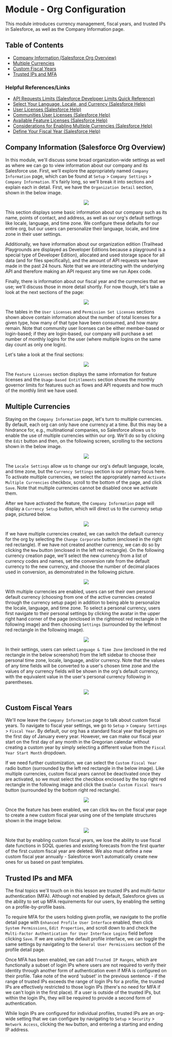# Module - Org Configuration

This module introduces currency management, fiscal years, and trusted IPs in Salesforce, as well as the Company Information page.

## Table of Contents

* [Company Information (Salesforce Org Overview)](#company-information-(salesforce-org-overview))
* [Multiple Currencies](#multiple-currencies)
* [Custom Fiscal Years](#custom-fiscal-years)
* [Trusted IPs and MFA](#trusted-ips-and-mfa)

### Helpful References/Links

* [API Requests Limits (Salesforce Developer Limits Quick Reference)](https://developer.salesforce.com/docs/atlas.en-us.206.0.salesforce_app_limits_cheatsheet.meta/salesforce_app_limits_cheatsheet/salesforce_app_limits_platform_api.htm)
* [Select Your Language, Locale, and Currency (Salesforce Help)](https://help.salesforce.com/articleView?id=admin_language_locale_currency.htm&type=5)
* [User Licenses (Salesforce Help)](https://help.salesforce.com/articleView?err=1&id=users_understanding_license_types.htm&type=5)
* [Communities User Licenses (Salesforce Help)](https://help.salesforce.com/articleView?id=users_license_types_communities.htm&type=5)
* [Available Feature Licenses (Salesforce Help)](https://help.salesforce.com/articleView?err=1&id=users_feature_licenses_available.htm&type=5)
* [Considerations for Enabling Multiple Currencies (Salesforce Help)](https://help.salesforce.com/articleView?id=admin_enable_multicurrency_implications.htm&type=5)
* [Define Your Fiscal Year (Salesforce Help)](https://help.salesforce.com/articleView?id=admin_about_cfy.htm&type=5)

## Company Information (Salesforce Org Overview)

In this module, we'll discuss some broad organization-wide settings as well as where we can go to view information about our company and its Salesforce use. First, we'll explore the appropriately named `Company Information` page, which can be found at `Setup` > `Company Settings` > `Company Information`. It's fairly long, so we'll break it into sections and explain each in detail. First, we have the `Organization Detail` section, shown in the below image.

<p align="center"><img src="img/company_information.png"/></p>

This section displays some basic information about our company such as its name, points of contact, and address, as well as our org's default settings like locale, language, and time zone. We configure these defaults for our entire org, but our users can personalize their language, locale, and time zone in their user settings.

Additionally, we have information about our organization edition (Trailhead Playgrounds are displayed as Developer Editions because a playground is a special type of Developer Edition), allocated and used storage space for all data (and for files specifically), and the amount of API requests we have made in the past 24 hours. Note that we are interacting with the underlying API and therefore making an API request any time we run Apex code.

Finally, there is information about our fiscal year and the currencies that we use; we'll discuss those in more detail shortly. For now though, let's take a look at the next sections of the page:

<p align="center"><img src="img/company_information_2.png"/></p>

The tables in the `User Licenses` and `Permission Set Licenses` sections shown above contain information about the number of total licenses for a given type, how many of that type have been consumed, and how many remain. Note that community user licenses can be either member-based or login-based; if they are login-based, our company will purchase a set number of monthly logins for the user (where multiple logins on the same day count as only one login).

Let's take a look at the final sections:

<p align="center"><img src="img/company_information_3.png"/></p>

The `Feature Licenses` section displays the same information for feature licenses and the `Usage-based Entitlements` section shows the monthly governor limits for features such as flows and API requests and how much of the monthly limit we have used.

## Multiple Currencies

Staying on the `Company Information` page, let's turn to multiple currencies. By default, each org can only have one currency at a time. But this may be a hindrance for, e.g., multinational companies, so Salesforce allows us to enable the use of multiple currencies within our org. We'll do so by clicking the `Edit` button and then, on the following screen, scrolling to the sections shown in the below image.

<p align="center"><img src="img/locale_currency_settings.png"/></p>

The `Locale Settings` allow us to change our org's default language, locale, and time zone, but the `Currency Settings` section is our primary focus here. To activate multiple currencies, we select the appropriately named `Activate Multiple Currencies` checkbox, scroll to the bottom of the page, and click `Save`. Note that multiple currencies cannot be disabled once we activate them.

After we have activated the feature, the `Company Information` page will display a `Currency Setup` button, which will direct us to the currency setup page, pictured below.

<p align="center"><img src="img/currency.png"/></p>

If we have multiple currencies created, we can switch the default currency for the org by selecting the `Change Corporate` button (enclosed in the right red rectangle). If we have not created another currency, we can do so by clicking the `New` button (enclosed in the left red rectangle). On the following currency creation page, we'll select the new currency from a list of currency codes and names, set the conversion rate from the default currency to the new currency, and choose the number of decimal places used in conversion, as demonstrated in the following picture.

<p align="center"><img src="img/new_currency.png"/></p>

With multiple currencies are enabled, users can set their own personal default currency (choosing from one of the active currencies created through the currency setup page) in addition to being able to personalize the locale, language, and time zone. To select a personal currency, users first navigate to their personal settings by clicking the avatar in the upper right hand corner of the page (enclosed in the rightmost red rectangle in the following image) and then choosing `Settings` (surrounded by the leftmost red rectangle in the following image).

<p align="center"><img src="img/user_settings.png"/></p>

In their settings, users can select `Language & Time Zone` (enclosed in the red rectangle in the below screenshot) from the left sidebar to choose their personal time zone, locale, language, and/or currency. Note that the values of any time fields will be converted to a user's chosen time zone and the values of any currency fields will be shown in the org's default currency, with the equivalent value in the user's personal currency following in parentheses.

<p align="center"><img src="img/user_settings_2.png"/></p>

## Custom Fiscal Years

We'll now leave the `Company Information` page to talk about custom fiscal years. To navigate to fiscal year settings, we go to `Setup` > `Company Settings` > `Fiscal Year`. By default, our org has a standard fiscal year that begins on the first day of January every year. However, we can make our fiscal year start on the first day of any month in the Gregorian calendar without creating a custom year by simply selecting a different value from the `Fiscal Year Start Month` dropdown.

If we need further customization, we can select the `Custom Fiscal Year` radio button (surrounded by the left red rectangle in the below image). Like multiple currencies, custom fiscal years cannot be deactivated once they are activated, so we must select the checkbox enclosed by the top right red rectangle in the following image and click the `Enable Custom Fiscal Years` button (surrounded by the bottom right red rectangle).

<p align="center"><img src="img/custom_fiscal_year.png"/></p>

Once the feature has been enabled, we can click `New` on the fiscal year page to create a new custom fiscal year using one of the template structures shown in the image below.

<p align="center"/><img src="img/fiscal_year_template.png"/></p>

Note that by enabling custom fiscal years, we lose the ability to use fiscal date functions in SOQL queries and existing forecasts from the first quarter of the first custom fiscal year are deleted. We also must define a new custom fiscal year annually - Salesforce won't automatically create new ones for us based on past templates.

## Trusted IPs and MFA

The final topics we'll touch on in this lesson are trusted IPs and multi-factor authentication (MFA). Although not enabled by default, Salesforce gives us the ability to set up MFA requirements for our users, by enabling the setting on a profile-by-profile basis.

To require MFA for the users holding given profile, we navigate to the profile detail page with `Enhanced Profile User Interface` enabled, then click `System Permissions`, `Edit Properties`, and scroll down to and check the `Multi-Factor Authentication for User Interface Logins` field before clicking `Save`. If we are using the default profile interface, we can toggle the same settings by navigating to the `General User Permissions` section of the profile detail page.

Once MFA has been enabled, we can add `Trusted IP Ranges`, which are functionally a subset of login IPs where users are not required to verify their identity through another form of authentication even if MFA is configured on their profile. Take note of the word 'subset' in the previous sentence - if the range of trusted IPs exceeds the range of login IPs for a profile, the trusted IPs are effectively restricted to those login IPs (there's no need for MFA if we can't login in the first place). If a user is outside of the trusted IPs, but within the login IPs, they will be required to provide a second form of authentication.

While login IPs are configured for individual profiles, trusted IPs are an org-wide setting that we can configure by navigating to `Setup` > `Security` > `Network Access`, clicking the `New` button, and entering a starting and ending IP address.
